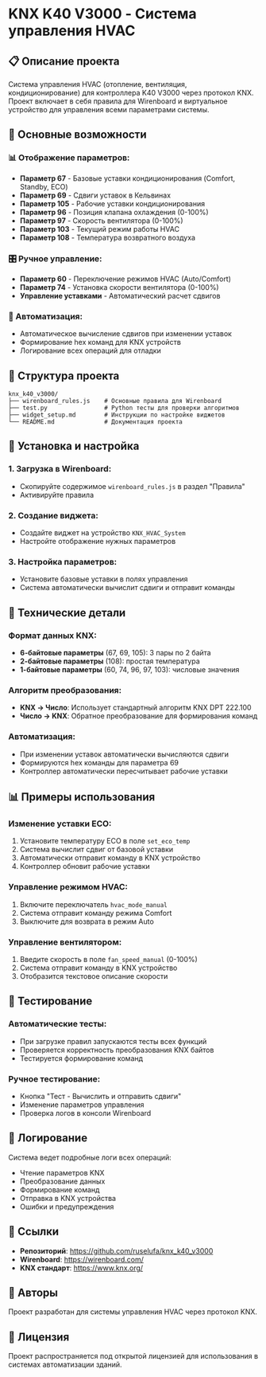 # KNX K40 V3000 - Система управления HVAC

## 📋 Описание проекта

Система управления HVAC (отопление, вентиляция, кондиционирование) для контроллера K40 V3000 через протокол KNX. Проект включает в себя правила для Wirenboard и виртуальное устройство для управления всеми параметрами системы.

## 🎯 Основные возможности

### **📊 Отображение параметров:**
- **Параметр 67** - Базовые уставки кондиционирования (Comfort, Standby, ECO)
- **Параметр 69** - Сдвиги уставок в Кельвинах
- **Параметр 105** - Рабочие уставки кондиционирования
- **Параметр 96** - Позиция клапана охлаждения (0-100%)
- **Параметр 97** - Скорость вентилятора (0-100%)
- **Параметр 103** - Текущий режим работы HVAC
- **Параметр 108** - Температура возвратного воздуха

### **🎛️ Ручное управление:**
- **Параметр 60** - Переключение режимов HVAC (Auto/Comfort)
- **Параметр 74** - Установка скорости вентилятора (0-100%)
- **Управление уставками** - Автоматический расчет сдвигов

### **🔧 Автоматизация:**
- Автоматическое вычисление сдвигов при изменении уставок
- Формирование hex команд для KNX устройств
- Логирование всех операций для отладки

## 📁 Структура проекта

```
knx_k40_v3000/
├── wirenboard_rules.js    # Основные правила для Wirenboard
├── test.py                # Python тесты для проверки алгоритмов
├── widget_setup.md        # Инструкции по настройке виджетов
└── README.md              # Документация проекта
```

## 🚀 Установка и настройка

### **1. Загрузка в Wirenboard:**
- Скопируйте содержимое `wirenboard_rules.js` в раздел "Правила"
- Активируйте правила

### **2. Создание виджета:**
- Создайте виджет на устройство `KNX_HVAC_System`
- Настройте отображение нужных параметров

### **3. Настройка параметров:**
- Установите базовые уставки в полях управления
- Система автоматически вычислит сдвиги и отправит команды

## 🔧 Технические детали

### **Формат данных KNX:**
- **6-байтовые параметры** (67, 69, 105): 3 пары по 2 байта
- **2-байтовые параметры** (108): простая температура
- **1-байтовые параметры** (60, 74, 96, 97, 103): числовые значения

### **Алгоритм преобразования:**
- **KNX → Число**: Использует стандартный алгоритм KNX DPT 222.100
- **Число → KNX**: Обратное преобразование для формирования команд

### **Автоматизация:**
- При изменении уставок автоматически вычисляются сдвиги
- Формируются hex команды для параметра 69
- Контроллер автоматически пересчитывает рабочие уставки

## 📊 Примеры использования

### **Изменение уставки ECO:**
1. Установите температуру ECO в поле `set_eco_temp`
2. Система вычислит сдвиг от базовой уставки
3. Автоматически отправит команду в KNX устройство
4. Контроллер обновит рабочие уставки

### **Управление режимом HVAC:**
1. Включите переключатель `hvac_mode_manual`
2. Система отправит команду режима Comfort
3. Выключите для возврата в режим Auto

### **Управление вентилятором:**
1. Введите скорость в поле `fan_speed_manual` (0-100%)
2. Система отправит команду в KNX устройство
3. Отобразится текстовое описание скорости

## 🧪 Тестирование

### **Автоматические тесты:**
- При загрузке правил запускаются тесты всех функций
- Проверяется корректность преобразования KNX байтов
- Тестируется формирование команд

### **Ручное тестирование:**
- Кнопка "Тест - Вычислить и отправить сдвиги"
- Изменение параметров управления
- Проверка логов в консоли Wirenboard

## 📝 Логирование

Система ведет подробные логи всех операций:
- Чтение параметров KNX
- Преобразование данных
- Формирование команд
- Отправка в KNX устройства
- Ошибки и предупреждения

## 🔗 Ссылки

- **Репозиторий**: https://github.com/ruselufa/knx_k40_v3000
- **Wirenboard**: https://wirenboard.com/
- **KNX стандарт**: https://www.knx.org/

## 👥 Авторы

Проект разработан для системы управления HVAC через протокол KNX.

## 📄 Лицензия

Проект распространяется под открытой лицензией для использования в системах автоматизации зданий. 
